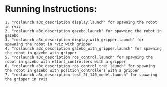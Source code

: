 # Running Instructions: 

    1. "roslaunch a3c_description display.launch" for spawning the robot in rviz
    2. "roslaunch a3c_description gazebo.launch" for spawning the robot in gazebo
    3. "roslaunch a3c_description display_with_gripper.launch" for spawning the robot in rviz with gripper
    4. "roslaunch a3c_description gazebo_with_gripper.launch" for spawning the robot in gazebo with gripper
    5. "roslaunch a3c_description ros_control.launch" for spawning the robot in gazebo with effort_controllers with a gripper
    6. "roslaunch a3c_description ros_control_traj.launch" for spawning the robot in gazebo with position_controllers with a gripper
    7. "roslaunch a3c_description test_2f_140_model.launch" for spawning the gripper in rviz